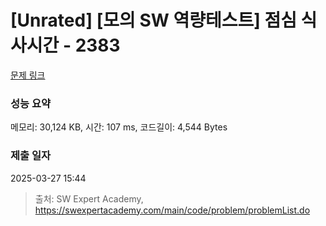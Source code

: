 # [Unrated] [모의 SW 역량테스트] 점심 식사시간 - 2383 

[문제 링크](https://swexpertacademy.com/main/code/problem/problemDetail.do?contestProbId=AV5-BEE6AK0DFAVl) 

### 성능 요약

메모리: 30,124 KB, 시간: 107 ms, 코드길이: 4,544 Bytes

### 제출 일자

2025-03-27 15:44



> 출처: SW Expert Academy, https://swexpertacademy.com/main/code/problem/problemList.do